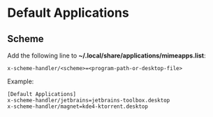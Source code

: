 # Default Applications

## Scheme

Add the following line to **~/.local/share/applications/mimeapps.list**:

```text
x-scheme-handler/<scheme>=<program-path-or-desktop-file>
```

Example:

```text
[Default Applications]
x-scheme-handler/jetbrains=jetbrains-toolbox.desktop
x-scheme-handler/magnet=kde4-ktorrent.desktop
```
